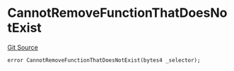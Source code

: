 # CannotRemoveFunctionThatDoesNotExist
[Git Source](https://github.com/thrackle-io/tron/blob/54f7f9441857e3c2c8f186b9d669a05f288b8209/src/protocol/economic/ruleProcessor/RuleProcessorDiamondLib.sol)


```solidity
error CannotRemoveFunctionThatDoesNotExist(bytes4 _selector);
```

